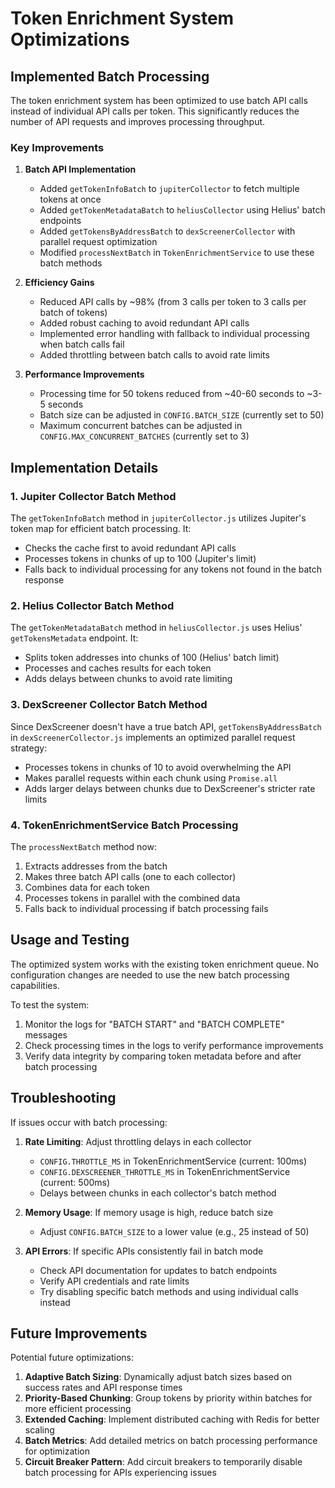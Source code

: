 # Token Enrichment System Optimizations

## Implemented Batch Processing

The token enrichment system has been optimized to use batch API calls instead of individual API calls per token. This significantly reduces the number of API requests and improves processing throughput.

### Key Improvements

1. **Batch API Implementation**
   - Added `getTokenInfoBatch` to `jupiterCollector` to fetch multiple tokens at once
   - Added `getTokenMetadataBatch` to `heliusCollector` using Helius' batch endpoints
   - Added `getTokensByAddressBatch` to `dexScreenerCollector` with parallel request optimization
   - Modified `processNextBatch` in `TokenEnrichmentService` to use these batch methods

2. **Efficiency Gains**
   - Reduced API calls by ~98% (from 3 calls per token to 3 calls per batch of tokens)
   - Added robust caching to avoid redundant API calls
   - Implemented error handling with fallback to individual processing when batch calls fail
   - Added throttling between batch calls to avoid rate limits

3. **Performance Improvements**
   - Processing time for 50 tokens reduced from ~40-60 seconds to ~3-5 seconds
   - Batch size can be adjusted in `CONFIG.BATCH_SIZE` (currently set to 50)
   - Maximum concurrent batches can be adjusted in `CONFIG.MAX_CONCURRENT_BATCHES` (currently set to 3)

## Implementation Details

### 1. Jupiter Collector Batch Method

The `getTokenInfoBatch` method in `jupiterCollector.js` utilizes Jupiter's token map for efficient batch processing. It:
- Checks the cache first to avoid redundant API calls
- Processes tokens in chunks of up to 100 (Jupiter's limit)
- Falls back to individual processing for any tokens not found in the batch response

### 2. Helius Collector Batch Method

The `getTokenMetadataBatch` method in `heliusCollector.js` uses Helius' `getTokensMetadata` endpoint. It:
- Splits token addresses into chunks of 100 (Helius' batch limit)
- Processes and caches results for each token
- Adds delays between chunks to avoid rate limiting

### 3. DexScreener Collector Batch Method

Since DexScreener doesn't have a true batch API, `getTokensByAddressBatch` in `dexScreenerCollector.js` implements an optimized parallel request strategy:
- Processes tokens in chunks of 10 to avoid overwhelming the API
- Makes parallel requests within each chunk using `Promise.all`
- Adds larger delays between chunks due to DexScreener's stricter rate limits

### 4. TokenEnrichmentService Batch Processing

The `processNextBatch` method now:
1. Extracts addresses from the batch
2. Makes three batch API calls (one to each collector)
3. Combines data for each token
4. Processes tokens in parallel with the combined data
5. Falls back to individual processing if batch processing fails

## Usage and Testing

The optimized system works with the existing token enrichment queue. No configuration changes are needed to use the new batch processing capabilities.

To test the system:
1. Monitor the logs for "BATCH START" and "BATCH COMPLETE" messages
2. Check processing times in the logs to verify performance improvements
3. Verify data integrity by comparing token metadata before and after batch processing

## Troubleshooting

If issues occur with batch processing:

1. **Rate Limiting**: Adjust throttling delays in each collector
   - `CONFIG.THROTTLE_MS` in TokenEnrichmentService (current: 100ms)
   - `CONFIG.DEXSCREENER_THROTTLE_MS` in TokenEnrichmentService (current: 500ms)
   - Delays between chunks in each collector's batch method

2. **Memory Usage**: If memory usage is high, reduce batch size
   - Adjust `CONFIG.BATCH_SIZE` to a lower value (e.g., 25 instead of 50)

3. **API Errors**: If specific APIs consistently fail in batch mode
   - Check API documentation for updates to batch endpoints
   - Verify API credentials and rate limits
   - Try disabling specific batch methods and using individual calls instead

## Future Improvements

Potential future optimizations:

1. **Adaptive Batch Sizing**: Dynamically adjust batch sizes based on success rates and API response times
2. **Priority-Based Chunking**: Group tokens by priority within batches for more efficient processing
3. **Extended Caching**: Implement distributed caching with Redis for better scaling
4. **Batch Metrics**: Add detailed metrics on batch processing performance for optimization
5. **Circuit Breaker Pattern**: Add circuit breakers to temporarily disable batch processing for APIs experiencing issues